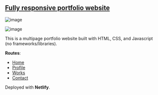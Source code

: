 ## [Fully responsive portfolio website](https://portfolio-andersonfpcorrea.netlify.app/)

![image](https://github.com/andersonfpcorrea/andersonfpcorrea.github.io/assets/92505216/4ad3475d-b2d4-4da2-bd94-74e5ec574d90)

![image](https://github.com/andersonfpcorrea/andersonfpcorrea.github.io/assets/92505216/e08ff376-8166-466a-9756-66e4eccad003)

This is a multipage portfolio website built with HTML, CSS, and Javascript (no frameworks/libraries).

**Routes**:
- [Home](https://portfolio-andersonfpcorrea.netlify.app/)
- [Profile](https://portfolio-andersonfpcorrea.netlify.app/profile)
- [Works](https://portfolio-andersonfpcorrea.netlify.app/works)
- [Contact](https://portfolio-andersonfpcorrea.netlify.app/contact)

Deployed with **Netlify**.

